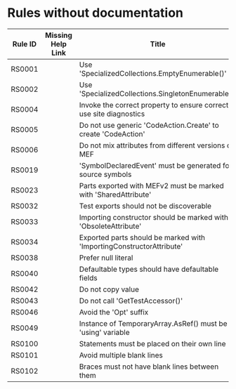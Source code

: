 # Rules without documentation

Rule ID | Missing Help Link | Title |
--------|-------------------|-------|
RS0001 |  | Use 'SpecializedCollections.EmptyEnumerable()' |
RS0002 |  | Use 'SpecializedCollections.SingletonEnumerable()' |
RS0004 |  | Invoke the correct property to ensure correct use site diagnostics |
RS0005 |  | Do not use generic 'CodeAction.Create' to create 'CodeAction' |
RS0006 |  | Do not mix attributes from different versions of MEF |
RS0019 |  | 'SymbolDeclaredEvent' must be generated for source symbols |
RS0023 |  | Parts exported with MEFv2 must be marked with 'SharedAttribute' |
RS0032 |  | Test exports should not be discoverable |
RS0033 |  | Importing constructor should be marked with 'ObsoleteAttribute' |
RS0034 |  | Exported parts should be marked with 'ImportingConstructorAttribute' |
RS0038 |  | Prefer null literal |
RS0040 |  | Defaultable types should have defaultable fields |
RS0042 |  | Do not copy value |
RS0043 |  | Do not call 'GetTestAccessor()' |
RS0046 |  | Avoid the 'Opt' suffix |
RS0049 |  | Instance of TemporaryArray<T>.AsRef() must be a 'using' variable |
RS0100 |  | Statements must be placed on their own line |
RS0101 |  | Avoid multiple blank lines |
RS0102 |  | Braces must not have blank lines between them |
